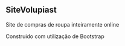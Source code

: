 ## SiteVolupiast

<p> Site de compras de roupa inteiramente online </p>

<p> Construido com utilização de Bootstrap </p>
